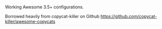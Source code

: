 Working Awesome 3.5+ configurations.

Borrowed heavily from copycat-killer on Github
https://github.com/copycat-killer/awesome-copycats
